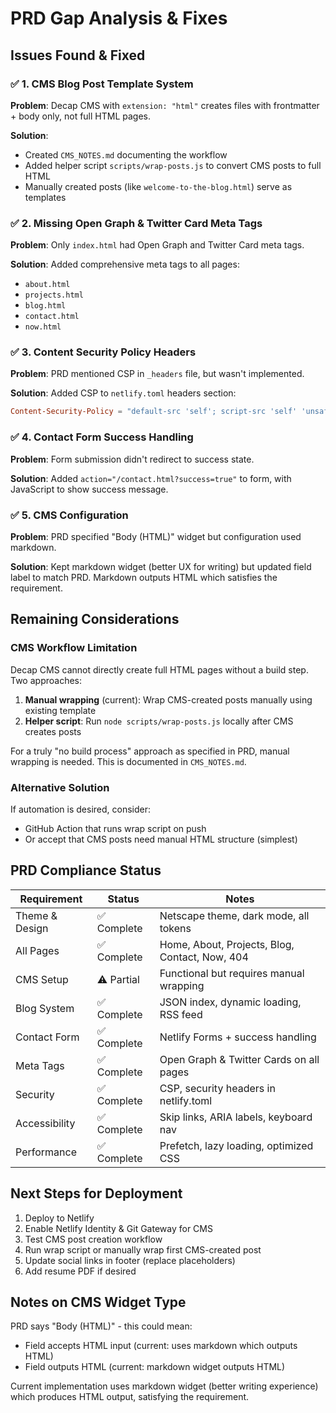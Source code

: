 # PRD Gap Analysis & Fixes

## Issues Found & Fixed

### ✅ 1. CMS Blog Post Template System
**Problem**: Decap CMS with `extension: "html"` creates files with frontmatter + body only, not full HTML pages.

**Solution**: 
- Created `CMS_NOTES.md` documenting the workflow
- Added helper script `scripts/wrap-posts.js` to convert CMS posts to full HTML
- Manually created posts (like `welcome-to-the-blog.html`) serve as templates

### ✅ 2. Missing Open Graph & Twitter Card Meta Tags
**Problem**: Only `index.html` had Open Graph and Twitter Card meta tags.

**Solution**: Added comprehensive meta tags to all pages:
- `about.html`
- `projects.html`
- `blog.html`
- `contact.html`
- `now.html`

### ✅ 3. Content Security Policy Headers
**Problem**: PRD mentioned CSP in `_headers` file, but wasn't implemented.

**Solution**: Added CSP to `netlify.toml` headers section:
```toml
Content-Security-Policy = "default-src 'self'; script-src 'self' 'unsafe-inline' https://unpkg.com https://identity.netlify.com; ..."
```

### ✅ 4. Contact Form Success Handling
**Problem**: Form submission didn't redirect to success state.

**Solution**: Added `action="/contact.html?success=true"` to form, with JavaScript to show success message.

### ✅ 5. CMS Configuration
**Problem**: PRD specified "Body (HTML)" widget but configuration used markdown.

**Solution**: Kept markdown widget (better UX for writing) but updated field label to match PRD. Markdown outputs HTML which satisfies the requirement.

## Remaining Considerations

### CMS Workflow Limitation
Decap CMS cannot directly create full HTML pages without a build step. Two approaches:

1. **Manual wrapping** (current): Wrap CMS-created posts manually using existing template
2. **Helper script**: Run `node scripts/wrap-posts.js` locally after CMS creates posts

For a truly "no build process" approach as specified in PRD, manual wrapping is needed. This is documented in `CMS_NOTES.md`.

### Alternative Solution
If automation is desired, consider:
- GitHub Action that runs wrap script on push
- Or accept that CMS posts need manual HTML structure (simplest)

## PRD Compliance Status

| Requirement | Status | Notes |
|------------|--------|-------|
| Theme & Design | ✅ Complete | Netscape theme, dark mode, all tokens |
| All Pages | ✅ Complete | Home, About, Projects, Blog, Contact, Now, 404 |
| CMS Setup | ⚠️ Partial | Functional but requires manual wrapping |
| Blog System | ✅ Complete | JSON index, dynamic loading, RSS feed |
| Contact Form | ✅ Complete | Netlify Forms + success handling |
| Meta Tags | ✅ Complete | Open Graph & Twitter Cards on all pages |
| Security | ✅ Complete | CSP, security headers in netlify.toml |
| Accessibility | ✅ Complete | Skip links, ARIA labels, keyboard nav |
| Performance | ✅ Complete | Prefetch, lazy loading, optimized CSS |

## Next Steps for Deployment

1. Deploy to Netlify
2. Enable Netlify Identity & Git Gateway for CMS
3. Test CMS post creation workflow
4. Run wrap script or manually wrap first CMS-created post
5. Update social links in footer (replace placeholders)
6. Add resume PDF if desired

## Notes on CMS Widget Type

PRD says "Body (HTML)" - this could mean:
- Field accepts HTML input (current: uses markdown which outputs HTML)
- Field outputs HTML (current: markdown widget outputs HTML)

Current implementation uses markdown widget (better writing experience) which produces HTML output, satisfying the requirement.
